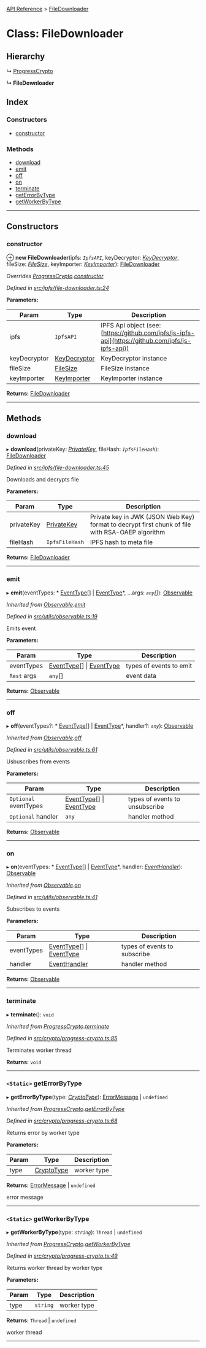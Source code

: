 [API Reference](../README.md) > [FileDownloader](../classes/filedownloader.md)

# Class: FileDownloader

## Hierarchy

↳  [ProgressCrypto](progresscrypto.md)

**↳ FileDownloader**

## Index

### Constructors

* [constructor](filedownloader.md#constructor)

### Methods

* [download](filedownloader.md#download)
* [emit](filedownloader.md#emit)
* [off](filedownloader.md#off)
* [on](filedownloader.md#on)
* [terminate](filedownloader.md#terminate)
* [getErrorByType](filedownloader.md#geterrorbytype)
* [getWorkerByType](filedownloader.md#getworkerbytype)

---

## Constructors

<a id="constructor"></a>

###  constructor

⊕ **new FileDownloader**(ipfs: *`IpfsAPI`*, keyDecryptor: *[KeyDecryptor](keydecryptor.md)*, fileSize: *[FileSize](filesize.md)*, keyImporter: *[KeyImporter](keyimporter.md)*): [FileDownloader](filedownloader.md)

*Overrides [ProgressCrypto](progresscrypto.md).[constructor](progresscrypto.md#constructor)*

*Defined in [src/ipfs/file-downloader.ts:24](https://github.com/repux/repux-lib/blob/dcfa8fe/src/ipfs/file-downloader.ts#L24)*

**Parameters:**

| Param | Type | Description |
| ------ | ------ | ------ |
| ipfs | `IpfsAPI` |  IPFS Api object (see: [https://github.com/ipfs/js-ipfs-api](https://github.com/ipfs/js-ipfs-api)) |
| keyDecryptor | [KeyDecryptor](keydecryptor.md) |  KeyDecryptor instance |
| fileSize | [FileSize](filesize.md) |  FileSize instance |
| keyImporter | [KeyImporter](keyimporter.md) |  KeyImporter instance |

**Returns:** [FileDownloader](filedownloader.md)

___

## Methods

<a id="download"></a>

###  download

▸ **download**(privateKey: *[PrivateKey](../interfaces/privatekey.md)*, fileHash: *`IpfsFileHash`*): [FileDownloader](filedownloader.md)

*Defined in [src/ipfs/file-downloader.ts:45](https://github.com/repux/repux-lib/blob/dcfa8fe/src/ipfs/file-downloader.ts#L45)*

Downloads and decrypts file

**Parameters:**

| Param | Type | Description |
| ------ | ------ | ------ |
| privateKey | [PrivateKey](../interfaces/privatekey.md) |  Private key in JWK (JSON Web Key) format to decrypt first chunk of file with RSA-OAEP algorithm |
| fileHash | `IpfsFileHash` |  IPFS hash to meta file |

**Returns:** [FileDownloader](filedownloader.md)

___
<a id="emit"></a>

###  emit

▸ **emit**(eventTypes: * [EventType](../enums/eventtype.md)[] &#124; [EventType](../enums/eventtype.md)*, ...args: *`any`[]*): [Observable](observable.md)

*Inherited from [Observable](observable.md).[emit](observable.md#emit)*

*Defined in [src/utils/observable.ts:19](https://github.com/repux/repux-lib/blob/dcfa8fe/src/utils/observable.ts#L19)*

Emits event

**Parameters:**

| Param | Type | Description |
| ------ | ------ | ------ |
| eventTypes |  [EventType](../enums/eventtype.md)[] &#124; [EventType](../enums/eventtype.md)|  types of events to emit |
| `Rest` args | `any`[] |  event data |

**Returns:** [Observable](observable.md)

___
<a id="off"></a>

###  off

▸ **off**(eventTypes?: * [EventType](../enums/eventtype.md)[] &#124; [EventType](../enums/eventtype.md)*, handler?: *`any`*): [Observable](observable.md)

*Inherited from [Observable](observable.md).[off](observable.md#off)*

*Defined in [src/utils/observable.ts:61](https://github.com/repux/repux-lib/blob/dcfa8fe/src/utils/observable.ts#L61)*

Usbuscribes from events

**Parameters:**

| Param | Type | Description |
| ------ | ------ | ------ |
| `Optional` eventTypes |  [EventType](../enums/eventtype.md)[] &#124; [EventType](../enums/eventtype.md)|  types of events to unsubscribe |
| `Optional` handler | `any` |  handler method |

**Returns:** [Observable](observable.md)

___
<a id="on"></a>

###  on

▸ **on**(eventTypes: * [EventType](../enums/eventtype.md)[] &#124; [EventType](../enums/eventtype.md)*, handler: *[EventHandler](../interfaces/eventhandler.md)*): [Observable](observable.md)

*Inherited from [Observable](observable.md).[on](observable.md#on)*

*Defined in [src/utils/observable.ts:41](https://github.com/repux/repux-lib/blob/dcfa8fe/src/utils/observable.ts#L41)*

Subscribes to events

**Parameters:**

| Param | Type | Description |
| ------ | ------ | ------ |
| eventTypes |  [EventType](../enums/eventtype.md)[] &#124; [EventType](../enums/eventtype.md)|  types of events to subscribe |
| handler | [EventHandler](../interfaces/eventhandler.md) |  handler method |

**Returns:** [Observable](observable.md)

___
<a id="terminate"></a>

###  terminate

▸ **terminate**(): `void`

*Inherited from [ProgressCrypto](progresscrypto.md).[terminate](progresscrypto.md#terminate)*

*Defined in [src/crypto/progress-crypto.ts:85](https://github.com/repux/repux-lib/blob/dcfa8fe/src/crypto/progress-crypto.ts#L85)*

Terminates worker thread

**Returns:** `void`

___
<a id="geterrorbytype"></a>

### `<Static>` getErrorByType

▸ **getErrorByType**(type: *[CryptoType](../enums/cryptotype.md)*):  [ErrorMessage](../enums/errormessage.md) &#124; `undefined`

*Inherited from [ProgressCrypto](progresscrypto.md).[getErrorByType](progresscrypto.md#geterrorbytype)*

*Defined in [src/crypto/progress-crypto.ts:68](https://github.com/repux/repux-lib/blob/dcfa8fe/src/crypto/progress-crypto.ts#L68)*

Returns error by worker type

**Parameters:**

| Param | Type | Description |
| ------ | ------ | ------ |
| type | [CryptoType](../enums/cryptotype.md) |  worker type |

**Returns:**  [ErrorMessage](../enums/errormessage.md) &#124; `undefined`

error message

___
<a id="getworkerbytype"></a>

### `<Static>` getWorkerByType

▸ **getWorkerByType**(type: *`string`*):  `Thread` &#124; `undefined`

*Inherited from [ProgressCrypto](progresscrypto.md).[getWorkerByType](progresscrypto.md#getworkerbytype)*

*Defined in [src/crypto/progress-crypto.ts:49](https://github.com/repux/repux-lib/blob/dcfa8fe/src/crypto/progress-crypto.ts#L49)*

Returns worker thread by worker type

**Parameters:**

| Param | Type | Description |
| ------ | ------ | ------ |
| type | `string` |  worker type |

**Returns:**  `Thread` &#124; `undefined`

worker thread

___

